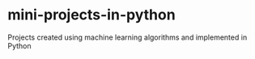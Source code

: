 # mini-projects-in-python

Projects created using machine learning algorithms and implemented in Python

